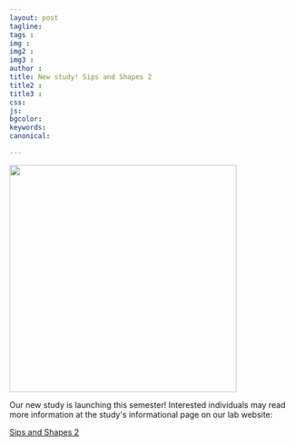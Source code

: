 ```yaml
---
layout: post
tagline: 
tags : 
img : 
img2 :
img3 : 
author : 
title: New study! Sips and Shapes 2
title2 : 
title3 : 
css: 
js: 
bgcolor: 
keywords: 
canonical:

---
```


<span class="image small"><img src="/assets/images/members/recruitment_ad_d3_clean.png" alt="" width="400"/></span>

Our new study is launching this semester! Interested individuals may read more information at the study's informational page on our lab website:

[Sips and Shapes 2](https://mulamplab.org/sipsandshapes2.html)


